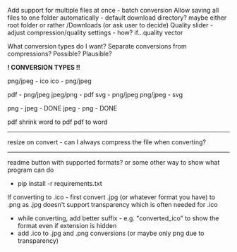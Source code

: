 Add support for multiple files at once - batch conversion
Allow saving all files to one folder automatically - default download directory? maybe either root folder or rather /Downloads (or ask user to decide)
Quality slider - adjust compression/quality settings - how? if...quality vector


What conversion types do I want?
Separate conversions from compressions? Possible? Plausible?

**! CONVERSION TYPES !!**

png/jpeg - ico
ico - png/jpeg

pdf - png/jpeg
jpeg/png - pdf
svg - png/jpeg
png/jpeg - svg

png - jpeg - DONE
jpeg - png - DONE

pdf shrink
word to pdf
pdf to word


-----------------------

resize on convert - can I always compress the file when converting?

--------------------------

readme button with supported formats? or some other way to show what program can do





* pip install -r requirements.txt

If converting to .ico - first convert .jpg (or whatever format you have) to .png as .jpg doesn't support transparency which is often needed for .ico


- while converting, add better suffix - e.g. "converted_ico" to show the format even if extension is hidden
- add .ico to .jpg and .png conversions (or maybe only png due to transparency)